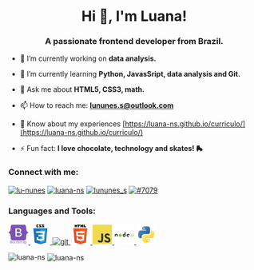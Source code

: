 <h1 align="center">Hi 👋, I'm Luana!</h1>
<h3 align="center">A passionate frontend developer from Brazil.</h3>

- 🔭 I’m currently working on **data analysis.**

- 🌱 I’m currently learning **Python, JavasSript, data analysis and Git.**

- 💬 Ask me about **HTML5, CSS3, math.**

- 📫 How to reach me: **lununes.s@outlook.com**

- 📄 Know about my experiences [https://luana-ns.github.io/curriculo/](https://luana-ns.github.io/curriculo/)

- ⚡ Fun fact: **I love chocolate, technology and skates! :roller_skate:**

<h3 align="left">Connect with me:</h3>
<p align="left">
<a href="https://linkedin.com/in/lu-nunes" target="blank"><img align="center" src="https://raw.githubusercontent.com/rahuldkjain/github-profile-readme-generator/master/src/images/icons/Social/linked-in-alt.svg" alt="lu-nunes" height="30" width="40" /></a>
<a href="https://instagram.com/luana-ns" target="blank"><img align="center" src="https://raw.githubusercontent.com/rahuldkjain/github-profile-readme-generator/master/src/images/icons/Social/instagram.svg" alt="luana-ns" height="30" width="40" /></a>
<a href="https://www.hackerrank.com/lununes_s" target="blank"><img align="center" src="https://raw.githubusercontent.com/rahuldkjain/github-profile-readme-generator/master/src/images/icons/Social/hackerrank.svg" alt="lununes_s" height="30" width="40" /></a>
<a href="https://discord.gg/#7079" target="blank"><img align="center" src="https://raw.githubusercontent.com/rahuldkjain/github-profile-readme-generator/master/src/images/icons/Social/discord.svg" alt="#7079" height="30" width="40" /></a>
</p>

<h3 align="left">Languages and Tools:</h3>
<p align="left"> <a href="https://getbootstrap.com" target="_blank" rel="noreferrer"> <img src="https://raw.githubusercontent.com/devicons/devicon/master/icons/bootstrap/bootstrap-plain-wordmark.svg" alt="bootstrap" width="40" height="40"/> </a> <a href="https://www.w3schools.com/css/" target="_blank" rel="noreferrer"> <img src="https://raw.githubusercontent.com/devicons/devicon/master/icons/css3/css3-original-wordmark.svg" alt="css3" width="40" height="40"/> </a> <a href="https://git-scm.com/" target="_blank" rel="noreferrer"> <img src="https://www.vectorlogo.zone/logos/git-scm/git-scm-icon.svg" alt="git" width="40" height="40"/> </a> <a href="https://www.w3.org/html/" target="_blank" rel="noreferrer"> <img src="https://raw.githubusercontent.com/devicons/devicon/master/icons/html5/html5-original-wordmark.svg" alt="html5" width="40" height="40"/> </a> <a href="https://developer.mozilla.org/en-US/docs/Web/JavaScript" target="_blank" rel="noreferrer"> <img src="https://raw.githubusercontent.com/devicons/devicon/master/icons/javascript/javascript-original.svg" alt="javascript" width="40" height="40"/> </a> <a href="https://nodejs.org" target="_blank" rel="noreferrer"> <img src="https://raw.githubusercontent.com/devicons/devicon/master/icons/nodejs/nodejs-original-wordmark.svg" alt="nodejs" width="40" height="40"/> </a> <a href="https://www.python.org" target="_blank" rel="noreferrer"> <img src="https://raw.githubusercontent.com/devicons/devicon/master/icons/python/python-original.svg" alt="python" width="40" height="40"/> </a> </p>

<p><img align="left" src="https://github-readme-stats.vercel.app/api/top-langs?username=luana-ns&show_icons=true&title_color=dd6387&text_color=ffffff&bg_color=282a36&locale=en&layout=compact" alt="luana-ns" /></p>

<p>&nbsp;<img align="center" src="https://github-readme-stats.vercel.app/api?username=luana-ns&show_icons=true&title_color=dd6387&text_color=ffffff&bg_color=282a36&locale=en" alt="luana-ns" /></p>

